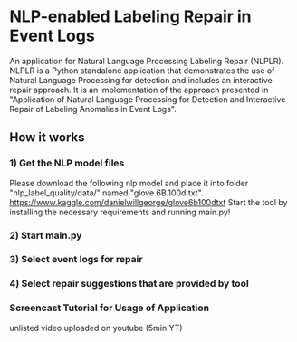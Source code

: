 # NLP-enabled Labeling Repair in Event Logs
An application for Natural Language Processing Labeling Repair (NLPLR). NLPLR is a Python standalone application that demonstrates the use of Natural Language Processing for detection and includes an interactive repair approach. It is an implementation of the approach presented in "Application of Natural Language Processing for Detection and 
Interactive Repair of Labeling Anomalies in Event Logs".

## How it works

### 1) Get the NLP model files
Please download the following nlp model and place it into folder "nlp_label_quality/data/" named "glove.6B.100d.txt". 
https://www.kaggle.com/danielwillgeorge/glove6b100dtxt
Start the tool by installing the necessary requirements and running main.py!

### 2) Start main.py
### 3) Select event logs for repair
### 4) Select repair suggestions that are provided by tool

### Screencast Tutorial for Usage of Application
unlisted video uploaded on youtube (5min YT) 
